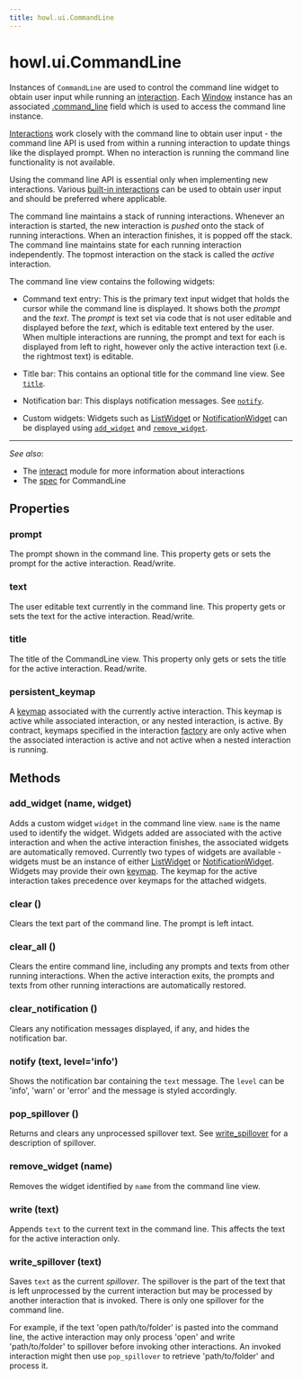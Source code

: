 ```yaml
---
title: howl.ui.CommandLine
---
```


# howl.ui.CommandLine

Instances of `CommandLine` are used to control the command line widget to obtain
user input while running an [interaction](../interact.html). Each [Window]
instance has an associated [.command_line](window.html#command_line) field which
is used to access the command line instance.

[Interactions] work closely with the command line to obtain user input - the
command line API is used from within a running interaction to update things like
the displayed prompt. When no interaction is running the command line
functionality is not available.

Using the command line API is essential only when implementing new interactions.
Various [built-in interactions](../interact.html#built-in-interactions) can be
used to obtain user input and should be preferred where applicable.

The command line maintains a stack of running interactions. Whenever an
interaction is started, the new interaction is *pushed* onto the stack of
running interactions. When an interaction finishes, it is popped off the stack.
The command line maintains state for each running interaction independently. The
topmost interaction on the stack is called the *active* interaction.

The command line view contains the following widgets:

- Command text entry: This is the primary text input widget that holds the
cursor while the command line is displayed. It shows both the *prompt* and the
*text*. The *prompt* is text set via code that is not user editable and
displayed before the *text*, which is editable text entered by the user. When
multiple interactions are running, the prompt and text for each is displayed
from left to right, however only the active interaction text (i.e. the rightmost
text) is editable.

- Title bar: This contains an optional title for the command line view. See
[`title`](#title).

- Notification bar: This displays notification messages. See
[`notify`](#notify).

- Custom widgets: Widgets such as [ListWidget] or [NotificationWidget] can be
displayed using [`add_widget`](#add_widget) and
[`remove_widget`](#remove_widget).

---

_See also_:

- The [interact](../interact.html) module for more information about
interactions
- The [spec](../../spec/ui/command_line_spec.html) for CommandLine

## Properties

### prompt

The prompt shown in the command line. This property gets or sets the prompt for
the active interaction. Read/write.

### text

The user editable text currently in the command line. This property gets or sets
the text for the active interaction. Read/write.

### title

The title of the CommandLine view. This property only gets or sets the title for
the active interaction. Read/write.

### persistent_keymap

A [keymap](../bindings.html) associated with the currently active interaction.
This keymap is active while associated interaction, or any nested interaction,
is active. By contract, keymaps specified in the interaction
[factory](../interact.md#register) are only active when the associated
interaction is active and not active when a nested interaction is running.

## Methods

### add_widget (name, widget)

Adds a custom widget `widget` in the command line view. `name` is the name used
to identify the widget. Widgets added are associated with the active interaction
and when the active interaction finishes, the associated widgets are
automatically removed. Currently two types of widgets are available - widgets
must be an instance of either [ListWidget] or [NotificationWidget]. Widgets may
provide their own [keymap](../bindings.html). The keymap for the active
interaction takes precedence over keymaps for the attached widgets.

### clear ()

Clears the text part of the command line. The prompt is left intact.

### clear_all ()

Clears the entire command line, including any prompts and texts from other
running interactions. When the active interaction exits, the prompts and texts
from other running interactions are automatically restored.

### clear_notification ()

Clears any notification messages displayed, if any, and hides the notification
bar.

### notify (text, level='info')

Shows the notification bar containing the `text` message. The `level` can be
'info', 'warn' or 'error' and the message is styled accordingly.

### pop_spillover ()

Returns and clears any unprocessed spillover text. See
[write_spillover](#write_spillover) for a description of spillover.

### remove_widget (name)

Removes the widget identified by `name` from the command line view.

### write (text)

Appends `text` to the current text in the command line. This affects the text
for the active interaction only.

### write_spillover (text)

Saves `text` as the current *spillover*. The spillover is the part of the text
that is left unprocessed by the current interaction but may be processed by
another interaction that is invoked. There is only one spillover for the command
line.

For example, if the text 'open path/to/folder' is pasted into the command line,
the active interaction may only process 'open' and write 'path/to/folder' to
spillover before invoking other interactions. An invoked interaction might then
use `pop_spillover` to retrieve 'path/to/folder' and process it.

[interactions]: ../interact.html
[ListWidget]: list_widget.html
[NotificationWidget]: notification_widget.html
[Window]: window.html
